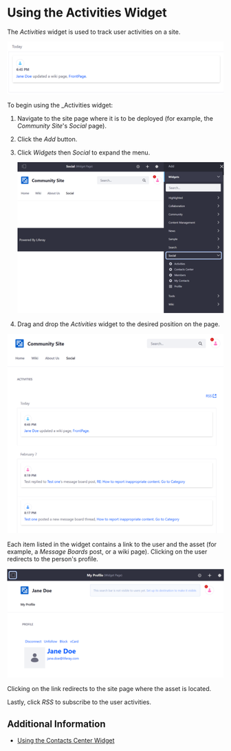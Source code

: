 # Using the Activities Widget

The _Activities_ widget is used to track user activities on a site.

![Community Site Activities](./using-the-activities-widget/images/03.png)

To begin using the \_Activities widget:

1. Navigate to the site page where it is to be deployed (for example, the _Community Site_'s _Social_ page).
1. Click the _Add_ button.
1. Click _Widgets_ then _Social_ to expand the menu.

    ![Adding the Activities widget](./using-the-activities-widget/images/02.png)

1. Drag and drop the _Activities_ widget to the desired position on the page.

![Community Site Activities](./using-the-activities-widget/images/01.png)

Each item listed in the widget contains a link to the user and the asset (for example, a _Message Boards_ post, or a wiki page). Clicking on the user redirects to the person's profile.

![Community Site Activities](./using-the-activities-widget/images/04.png)

Clicking on the link redirects to the site page where the asset is located.

Lastly, click _RSS_ to subscribe to the user activities.

## Additional Information

-   [Using the Contacts Center Widget](./using-the-contacts-center-widget.md)
